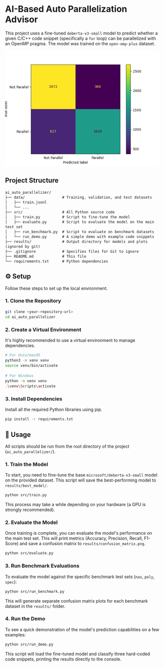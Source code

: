 # AI-Based Auto Parallelization Advisor

This project uses a fine-tuned `deberta-v3-small` model to predict whether a given C/C++ code snippet (specifically a `for` loop) can be parallelized with an OpenMP pragma. The model was trained on the `open-omp-plus` dataset.

![Sample Confusion Matrix](results/confusion_matrix.png)

## Project Structure

```
ai_auto_parallelizer/
├── data/                 # Training, validation, and test datasets
│   ├── train.jsonl
│   └── ...
├── src/                  # All Python source code
│   ├── train.py          # Script to fine-tune the model
│   ├── evaluate.py       # Script to evaluate the model on the main test set
│   ├── run_benchmark.py  # Script to evaluate on benchmark datasets
│   └── run_demo.py       # A simple demo with example code snippets
├── results/              # Output directory for models and plots (ignored by git)
├── .gitignore            # Specifies files for Git to ignore
├── README.md             # This file
└── requirements.txt      # Python dependencies
```

## ⚙️ Setup

Follow these steps to set up the local environment.

### 1. Clone the Repository

```bash
git clone <your-repository-url>
cd ai_auto_parallelizer
```

### 2. Create a Virtual Environment

It's highly recommended to use a virtual environment to manage dependencies.

```bash
# For Unix/macOS
python3 -m venv venv
source venv/bin/activate

# For Windows
python -m venv venv
.\venv\Scripts\activate
```

### 3. Install Dependencies

Install all the required Python libraries using pip.

```bash
pip install -r requirements.txt
```

## 🚀 Usage

All scripts should be run from the root directory of the project (`ai_auto_parallelizer/`).

### 1. Train the Model

To start, you need to fine-tune the base `microsoft/deberta-v3-small` model on the provided dataset. This script will save the best-performing model to `results/best_model/`.

```bash
python src/train.py
```
This process may take a while depending on your hardware (a GPU is strongly recommended).

### 2. Evaluate the Model

Once training is complete, you can evaluate the model's performance on the main test set. This will print metrics (Accuracy, Precision, Recall, F1-Score) and save a confusion matrix to `results/confusion_matrix.png`.

```bash
python src/evaluate.py
```

### 3. Run Benchmark Evaluations

To evaluate the model against the specific benchmark test sets (`nas`, `poly`, `spec`):

```bash
python src/run_benchmark.py
```
This will generate separate confusion matrix plots for each benchmark dataset in the `results/` folder.

### 4. Run the Demo

To see a quick demonstration of the model's prediction capabilities on a few examples:

```bash
python src/run_demo.py
```
This script will load the fine-tuned model and classify three hard-coded code snippets, printing the results directly to the console.